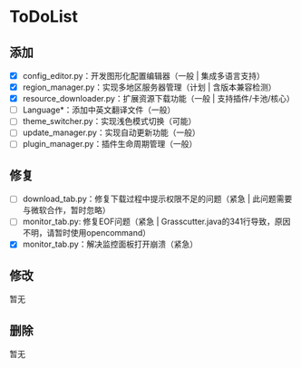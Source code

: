 # ToDoList

## 添加

- [X]  config_editor.py：开发图形化配置编辑器（一般 | 集成多语言支持）
- [X]  region_manager.py：实现多地区服务器管理（计划 | 含版本兼容检测）
- [X]  resource_downloader.py：扩展资源下载功能（一般 | 支持插件/卡池/核心）
- [ ]  Language\*：添加中英文翻译文件（一般）
- [ ]  theme_switcher.py：实现浅色模式切换（可能）
- [ ]  update_manager.py：实现自动更新功能（一般）
- [ ]  plugin_manager.py：插件生命周期管理（一般）

## 修复

- [ ]  download_tab.py：修复下载过程中提示权限不足的问题（紧急 | 此问题需要与微软合作，暂时忽略）
- [ ]  monitor_tab.py: 修复EOF问题（紧急 | Grasscutter.java的341行导致，原因不明，请暂时使用opencommand）
- [X]  monitor_tab.py：解决监控面板打开崩溃（紧急）

## 修改

暂无

## 删除

暂无